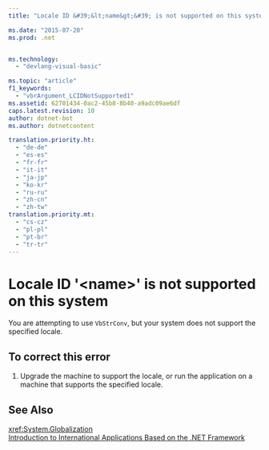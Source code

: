 ```yaml
---
title: "Locale ID &#39;&lt;name&gt;&#39; is not supported on this system | Microsoft Docs"

ms.date: "2015-07-20"
ms.prod: .net


ms.technology: 
  - "devlang-visual-basic"

ms.topic: "article"
f1_keywords: 
  - "vbrArgument_LCIDNotSupported1"
ms.assetid: 62701434-0ac2-45b8-8b40-a9adc09ae6df
caps.latest.revision: 10
author: dotnet-bot
ms.author: dotnetcontent

translation.priority.ht: 
  - "de-de"
  - "es-es"
  - "fr-fr"
  - "it-it"
  - "ja-jp"
  - "ko-kr"
  - "ru-ru"
  - "zh-cn"
  - "zh-tw"
translation.priority.mt: 
  - "cs-cz"
  - "pl-pl"
  - "pt-br"
  - "tr-tr"
---
```

# Locale ID &#39;&lt;name&gt;&#39; is not supported on this system
You are attempting to use `VbStrConv`, but your system does not support the specified locale.  
  
## To correct this error  
  
1.  Upgrade the machine to support the locale, or run the application on a machine that supports the specified locale.  
  
## See Also  
 <xref:System.Globalization>   
 [Introduction to International Applications Based on the .NET Framework](https://docs.microsoft.com/visualstudio/ide/introduction-to-international-applications-based-on-the-dotnet-framework)